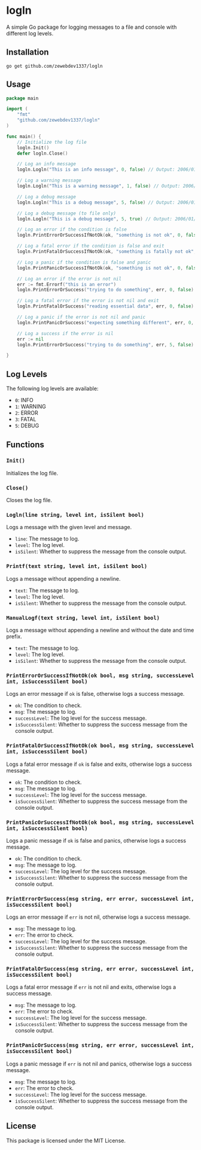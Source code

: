 # logln

A simple Go package for logging messages to a file and console with different log levels.

## Installation

```
go get github.com/zewebdev1337/logln
```

## Usage

```go
package main

import (
	"fmt"
	"github.com/zewebdev1337/logln"
)

func main() {
	// Initialize the log file
	logln.Init()
	defer logln.Close()

	// Log an info message
	logln.Logln("This is an info message", 0, false) // Output: 2006/01/02 15:04:05 INFO This is an info message

	// Log a warning message
	logln.Logln("This is a warning message", 1, false) // Output: 2006/01/02 15:04:05 WARNING This is a warning message

	// Log a debug message
	logln.Logln("This is a debug message", 5, false) // Output: 2006/01/02 15:04:05 DEBUG This is a debug message

	// Log a debug message (to file only)
	logln.Logln("This is a debug message", 5, true) // Output: 2006/01/02 15:04:05 DEBUG This is a debug message

	// Log an error if the condition is false
	logln.PrintErrorOrSuccessIfNotOk(ok, "something is not ok", 0, false) // Output: 2006/01/02 15:04:05 ERROR An error ocurred something is not ok.

	// Log a fatal error if the condition is false and exit
	logln.PrintFatalOrSuccessIfNotOk(ok, "something is fatally not ok", 0, false) // Output: 2006/01/02 15:04:05 FATAL Fatal error encountered: error ocurred: something is fatally not ok.

	// Log a panic if the condition is false and panic
	logln.PrintPanicOrSuccessIfNotOk(ok, "something is not ok", 0, false) // Output: 2006/01/02 15:04:05 FATAL Panic: something is not ok.

	// Log an error if the error is not nil
	err := fmt.Errorf("this is an error")
	logln.PrintErrorOrSuccess("trying to do something", err, 0, false) // Output: 2006/01/02 15:04:05 ERROR An error occurred trying to do something: this is an error.

	// Log a fatal error if the error is not nil and exit
	logln.PrintFatalOrSuccess("reading essential data", err, 0, false) // Output: 2006/01/02 15:04:05 FATAL A fatal error encountered reading essential data: this is an error.

	// Log a panic if the error is not nil and panic
	logln.PrintPanicOrSuccess("expecting something different", err, 0, false) // Output: 2006/01/02 15:04:05 FATAL Panic expecting something different: this is an error.

    // Log a success if the error is nil
    err := nil
	logln.PrintErrorOrSuccess("trying to do something", err, 5, false) // Output: 2006/01/02 15:04:05 DEBUG Success trying to do something.

}
```

## Log Levels

The following log levels are available:

- `0`: INFO
- `1`: WARNING
- `2`: ERROR
- `3`: FATAL
- `5`: DEBUG

## Functions

### `Init()`

Initializes the log file.

### `Close()`

Closes the log file.

### `Logln(line string, level int, isSilent bool)`

Logs a message with the given level and message.

- `line`: The message to log.
- `level`: The log level.
- `isSilent`: Whether to suppress the message from the console output.

### `Printf(text string, level int, isSilent bool)`

Logs a message without appending a newline.

- `text`: The message to log.
- `level`: The log level.
- `isSilent`: Whether to suppress the message from the console output.

### `ManualLogf(text string, level int, isSilent bool)`

Logs a message without appending a newline and without the date and time prefix.

- `text`: The message to log.
- `level`: The log level.
- `isSilent`: Whether to suppress the message from the console output.

### `PrintErrorOrSuccessIfNotOk(ok bool, msg string, successLevel int, isSuccessSilent bool)`

Logs an error message if `ok` is false, otherwise logs a success message.

- `ok`: The condition to check.
- `msg`: The message to log.
- `successLevel`: The log level for the success message.
- `isSuccessSilent`: Whether to suppress the success message from the console output.

### `PrintFatalOrSuccessIfNotOk(ok bool, msg string, successLevel int, isSuccessSilent bool)`

Logs a fatal error message if `ok` is false and exits, otherwise logs a success message.

- `ok`: The condition to check.
- `msg`: The message to log.
- `successLevel`: The log level for the success message.
- `isSuccessSilent`: Whether to suppress the success message from the console output.

### `PrintPanicOrSuccessIfNotOk(ok bool, msg string, successLevel int, isSuccessSilent bool)`

Logs a panic message if `ok` is false and panics, otherwise logs a success message.

- `ok`: The condition to check.
- `msg`: The message to log.
- `successLevel`: The log level for the success message.
- `isSuccessSilent`: Whether to suppress the success message from the console output.

### `PrintErrorOrSuccess(msg string, err error, successLevel int, isSuccessSilent bool)`

Logs an error message if `err` is not nil, otherwise logs a success message.

- `msg`: The message to log.
- `err`: The error to check.
- `successLevel`: The log level for the success message.
- `isSuccessSilent`: Whether to suppress the success message from the console output.

### `PrintFatalOrSuccess(msg string, err error, successLevel int, isSuccessSilent bool)`

Logs a fatal error message if `err` is not nil and exits, otherwise logs a success message.

- `msg`: The message to log.
- `err`: The error to check.
- `successLevel`: The log level for the success message.
- `isSuccessSilent`: Whether to suppress the success message from the console output.

### `PrintPanicOrSuccess(msg string, err error, successLevel int, isSuccessSilent bool)`

Logs a panic message if `err` is not nil and panics, otherwise logs a success message.

- `msg`: The message to log.
- `err`: The error to check.
- `successLevel`: The log level for the success message.
- `isSuccessSilent`: Whether to suppress the success message from the console output.

## License

This package is licensed under the MIT License.